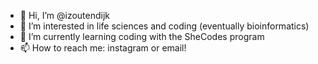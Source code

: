 - 👋 Hi, I’m @izoutendijk
- 👀 I’m interested in life sciences and coding (eventually bioinformatics)
- 🌱 I’m currently learning coding with the SheCodes program
- 📫 How to reach me: instagram or email!

<!---
izoutendijk/izoutendijk is a ✨ special ✨ repository because its `README.md` (this file) appears on your GitHub profile.
You can click the Preview link to take a look at your changes.
--->
